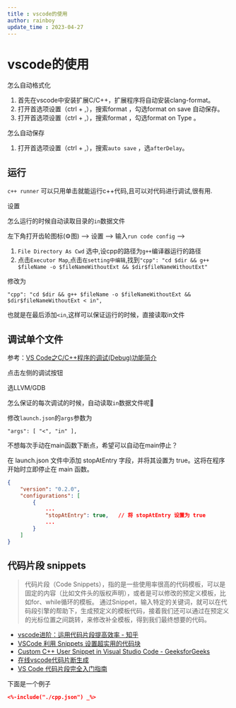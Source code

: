```yaml
---
title : vscode的使用
author: rainboy
update_time : 2023-04-27
---
```


# vscode的使用

怎么自动格式化

1. 首先在vscode中安装扩展C/C++，扩展程序将自动安装clang-format。
2. 打开首选项设置（ctrl + ,），搜索format ，勾选format on save 自动保存。
3. 打开首选项设置（ctrl + ,），搜索format ，勾选format on Type 。

怎么自动保存

1. 打开首选项设置（ctrl + ,），搜索`auto save` ，选`afterDelay`。



## 运行

`c++ runner` 可以只用单击就能运行c++代码,且可以对代码进行调试,很有用.

设置

怎么运行的时候自动读取目录的`in`数据文件

左下角打开齿轮图标(⚙️图) --> 设置 --> 输入`run code config` -->


1. `File Directory As Cwd` 选中,设cpp的路径为`g++`编译器运行的路径
2. 点击`Executor Map`,点击`在setting中编辑`,找到`"cpp": "cd $dir && g++ $fileName -o $fileNameWithoutExt && $dir$fileNameWithoutExt"`

修改为

```
"cpp": "cd $dir && g++ $fileName -o $fileNameWithoutExt && $dir$fileNameWithoutExt < in",
```
也就是在最后添加`<in`,这样可以保证运行的时候，直接读取in文件


## 调试单个文件

参考：[VS Code之C/C++程序的调试(Debug)功能简介](https://zhuanlan.zhihu.com/p/85273055)

点击左侧的调试按钮

选LLVM/GDB



怎么保证的每次调试的时候，自动读取`in`数据文件呢

修改`launch.json`的`args`参数为

```
"args": [ "<", "in" ],
```

不想每次手动在main函数下断点，希望可以自动在main停止？

在 launch.json 文件中添加 stopAtEntry 字段，并将其设置为 true。这将在程序开始时立即停止在 main 函数。

```json
{
    "version": "0.2.0",
    "configurations": [
        {
            ...
            "stopAtEntry": true,   // 将 stopAtEntry 设置为 true
            ...
        }
    ]
}
```

## 代码片段 snippets


> 代码片段（Code Snippets），指的是一些使用率很高的代码模板，可以是固定的内容（比如文件头的版权声明），或者是可以修改的预定义模板，比如for、while循环的模板。 通过Snippet，输入特定的关键词，就可以在代码段引擎的帮助下，生成预定义的模板代码，接着我们还可以通过在预定义的光标位置之间跳转，来修改补全模板，得到我们最终想要的代码。

- [vscode进阶：运用代码片段提高效率 - 知乎](https://zhuanlan.zhihu.com/p/357377511)
- [VSCode 利用 Snippets 设置超实用的代码块](https://juejin.cn/post/6844903869424599053)
- [Custom C++ User Snippet in Visual Studio Code - GeeksforGeeks](https://www.geeksforgeeks.org/custom-c-user-snippet-in-visual-studio-code/)
- [在线vscode代码片断生成](https://snippet-generator.app/)
- [VS Code 代码片段完全入门指南](https://www.freecodecamp.org/chinese/news/definitive-guide-to-snippets-visual-studio-code/)

下面是一个例子

```json
<%-include("./cpp.json") _%>
```
